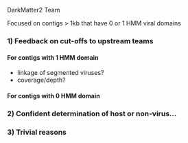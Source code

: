 DarkMatter2 Team

Focused on contigs > 1kb that have 0 or 1 HMM viral domains

### 1) Feedback on cut-offs to upstream teams 
#### For contigs with 1 HMM domain
  - linkage of segmented viruses?
  - coverage/depth?
  
#### For contigs with 0 HMM domain

### 2) Confident determination of host or non-virus…

### 3) Trivial reasons

